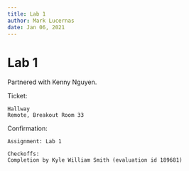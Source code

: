 ```yaml
---
title: Lab 1
author: Mark Lucernas
date: Jan 06, 2021
---
```



# Lab 1

Partnered with Kenny Nguyen.

Ticket:

```
Hallway
Remote, Breakout Room 33
```

Confirmation:

```
Assignment: Lab 1

Checkoffs:
Completion by Kyle William Smith (evaluation id 189681)
```

